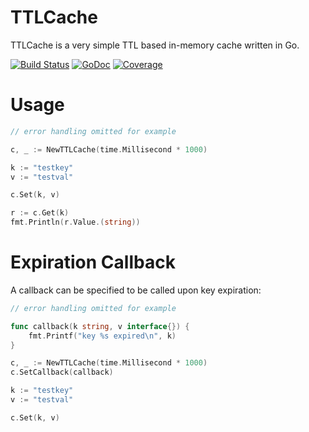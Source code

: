 # TTLCache
TTLCache is a very simple TTL based in-memory cache written in Go.

[![Build Status](https://travis-ci.org/ehazlett/ttlcache.svg?branch=master)](https://travis-ci.org/ehazlett/ttlcache) [![GoDoc](https://godoc.org/github.com/ehazlett/ttlcache?status.svg)](https://godoc.org/github.com/ehazlett/ttlcache) [![Coverage](https://gocover.io/_badge/github.com/ehazlett/ttlcache)](https://gocover.io/_badge/github.com/ehazlett/ttlcache)

# Usage

```go
// error handling omitted for example

c, _ := NewTTLCache(time.Millisecond * 1000)

k := "testkey"
v := "testval"

c.Set(k, v)

r := c.Get(k)
fmt.Println(r.Value.(string))
```

# Expiration Callback
A callback can be specified to be called upon key expiration:

```go
// error handling omitted for example

func callback(k string, v interface{}) {
    fmt.Printf("key %s expired\n", k)
}

c, _ := NewTTLCache(time.Millisecond * 1000)
c.SetCallback(callback)

k := "testkey"
v := "testval"

c.Set(k, v)
```
